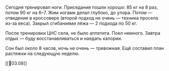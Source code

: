 Сегодня тренировал ноги. Приседания пошли хорошо: 85 кг на 8 раз, потом 90 кг на 6–7. Жим ногами делал глубоко, до упора. Потом — отведения в кроссовере (второй подход не очень — техника просела из-за веса). Закрыл сгибаниями лёжа — 2 подхода по 50 кг.

После тренировки ЦНС села, не было аппетита. Поел немного. Завтра отдых — буду восстанавливаться и наедать калории.

Сон был около 8 часов, ночь не очень — тревожная. Ещё составил план растяжки на следующую неделю.

[[📅03.08]]
